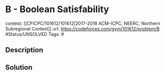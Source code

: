 # B - Boolean Satisfability

contest: [[CFICPC/101612/101612|2017-2018 ACM-ICPC, NEERC, Northern Subregional Contest]]
url: https://codeforces.com/gym/101612/problem/B
#Status/UNSOLVED
Tags: #

## Description

## Solution

